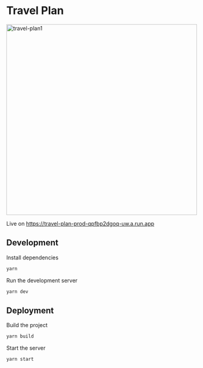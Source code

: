 # Travel Plan
<img width="500" alt="travel-plan1" src="https://github.com/C-L-corporation/travel-plan/assets/124772257/9f80b1bf-84b2-4237-838c-8741d0c93a98">

Live on <https://travel-plan-prod-qpfbp2dgoq-uw.a.run.app>

## Development

Install dependencies

```bash
yarn
```

Run the development server

```bash
yarn dev
```

## Deployment

Build the project

```bash
yarn build
```

Start the server

```bash
yarn start
```



